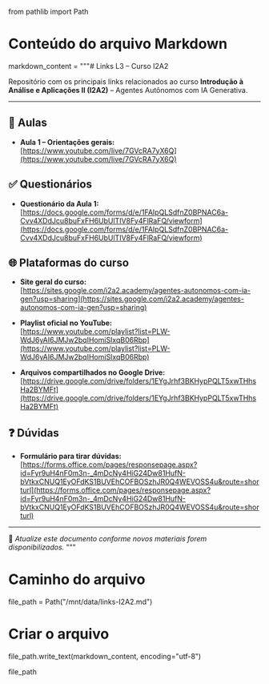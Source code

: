 from pathlib import Path

# Conteúdo do arquivo Markdown
markdown_content = """# Links L3 – Curso I2A2

Repositório com os principais links relacionados ao curso **Introdução à Análise e Aplicações II (I2A2)** – Agentes Autônomos com IA Generativa.

---

## 🎥 Aulas

- **Aula 1 – Orientações gerais:**  
  [https://www.youtube.com/live/7GVcRA7yX6Q](https://www.youtube.com/live/7GVcRA7yX6Q)

## ✅ Questionários

- **Questionário da Aula 1:**  
  [https://docs.google.com/forms/d/e/1FAIpQLSdfnZ0BPNAC6a-Cvv4XDdJcu8buFxFH6UbUlTIV8Fy4FlRaFQ/viewform](https://docs.google.com/forms/d/e/1FAIpQLSdfnZ0BPNAC6a-Cvv4XDdJcu8buFxFH6UbUlTIV8Fy4FlRaFQ/viewform)

## 🌐 Plataformas do curso

- **Site geral do curso:**  
  [https://sites.google.com/i2a2.academy/agentes-autonomos-com-ia-gen?usp=sharing](https://sites.google.com/i2a2.academy/agentes-autonomos-com-ia-gen?usp=sharing)

- **Playlist oficial no YouTube:**  
  [https://www.youtube.com/playlist?list=PLW-WdJ6yAI6JMJw2bqIHomiSIxqB06Rbp](https://www.youtube.com/playlist?list=PLW-WdJ6yAI6JMJw2bqIHomiSIxqB06Rbp)

- **Arquivos compartilhados no Google Drive:**  
  [https://drive.google.com/drive/folders/1EYgJrhf3BKHypPQLT5xwTHhsHa2BYMFt](https://drive.google.com/drive/folders/1EYgJrhf3BKHypPQLT5xwTHhsHa2BYMFt)

## ❓ Dúvidas

- **Formulário para tirar dúvidas:**  
  [https://forms.office.com/pages/responsepage.aspx?id=Fyr9uH4nF0m3n-_4mDcNy4HiG24Dw81HufN-bVtkxCNUQ1EyOFdKS1BUVEhCOFBOSzhJR0Q4WEVOSS4u&route=shorturl](https://forms.office.com/pages/responsepage.aspx?id=Fyr9uH4nF0m3n-_4mDcNy4HiG24Dw81HufN-bVtkxCNUQ1EyOFdKS1BUVEhCOFBOSzhJR0Q4WEVOSS4u&route=shorturl)

---

📌 *Atualize este documento conforme novos materiais forem disponibilizados.*
"""

# Caminho do arquivo
file_path = Path("/mnt/data/links-I2A2.md")

# Criar o arquivo
file_path.write_text(markdown_content, encoding="utf-8")

file_path

